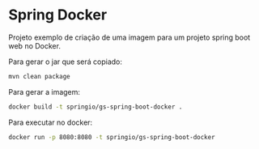# Spring Docker

Projeto exemplo de criação de uma imagem para um projeto spring boot web no Docker.

Para gerar o jar que será copiado:

```bash
mvn clean package
```

Para gerar a imagem:

```bash
docker build -t springio/gs-spring-boot-docker .
```

Para executar no docker:

```bash
docker run -p 8080:8080 -t springio/gs-spring-boot-docker
```
